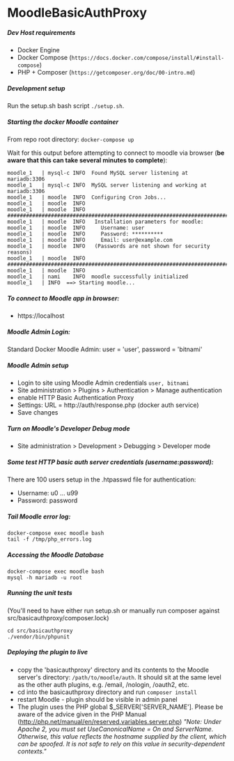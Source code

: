 # MoodleBasicAuthProxy

##### Dev Host requirements
* Docker Engine
* Docker Compose (`https://docs.docker.com/compose/install/#install-compose`)
* PHP + Composer (`https://getcomposer.org/doc/00-intro.md`)

##### Development setup
Run the setup.sh bash script `./setup.sh`.

##### Starting the docker Moodle container
From repo root directory: `docker-compose up`

Wait for this output before attempting to connect to moodle via browser 
(**be aware that this can take several minutes to complete**):
```
moodle_1   | mysql-c INFO  Found MySQL server listening at mariadb:3306
moodle_1   | mysql-c INFO  MySQL server listening and working at mariadb:3306
moodle_1   | moodle  INFO  Configuring Cron Jobs...
moodle_1   | moodle  INFO
moodle_1   | moodle  INFO  ########################################################################
moodle_1   | moodle  INFO   Installation parameters for moodle:
moodle_1   | moodle  INFO     Username: user
moodle_1   | moodle  INFO     Password: **********
moodle_1   | moodle  INFO     Email: user@example.com
moodle_1   | moodle  INFO   (Passwords are not shown for security reasons)
moodle_1   | moodle  INFO  ########################################################################
moodle_1   | moodle  INFO
moodle_1   | nami    INFO  moodle successfully initialized
moodle_1   | INFO  ==> Starting moodle... 
```
##### To connect to Moodle app in browser:
* https://localhost

##### Moodle Admin Login: 
Standard Docker Moodle Admin: user = 'user', password = 'bitnami'
     
##### Moodle Admin setup
* Login to site using Moodle Admin credentials `user, bitnami`
* Site administration > Plugins > Authentication > Manage authentication
* enable HTTP Basic Authentication Proxy
* Settings: URL = http://auth/response.php (docker auth service)
* Save changes

##### Turn on Moodle's Developer Debug mode
* Site administration > Development > Debugging > Developer mode

##### Some test HTTP basic auth server credentials (username:password):
There are 100 users setup in the .htpasswd file for authentication:
* Username: u0 ... u99
* Password: password

##### Tail Moodle error log:
```
docker-compose exec moodle bash
tail -f /tmp/php_errors.log
```

##### Accessing the Moodle Database
```
docker-compose exec moodle bash
mysql -h mariadb -u root
```

##### Running the unit tests
(You'll need to have either run setup.sh or manually run composer against src/basicauthproxy/composer.lock)
```
cd src/basicauthproxy
./vendor/bin/phpunit
```

##### Deploying the plugin to live
* copy the 'basicauthproxy' directory and its contents to the Moodle server's directory: `/path/to/moodle/auth`. 
It should sit at the same level as the other auth plugins, e.g. /email, /nologin, /oauth2, etc.
* cd into the basicauthproxy directory and run `composer install`
* restart Moodle - plugin should be visible in admin panel
* The plugin uses the PHP global $_SERVER['SERVER_NAME']. Please be aware of the advice given
in the PHP Manual (http://php.net/manual/en/reserved.variables.server.php) 
_"Note: Under Apache 2, you must set UseCanonicalName = On and ServerName. 
Otherwise, this value reflects the hostname supplied by the client, which can be spoofed. 
It is not safe to rely on this value in security-dependent contexts."_
